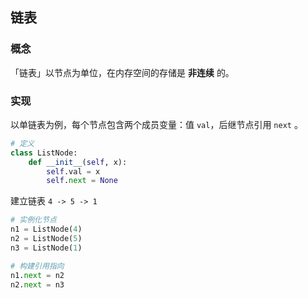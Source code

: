 ## 链表

###  概念

「链表」以节点为单位，在内存空间的存储是 **非连续**  的。

### 实现

以单链表为例，每个节点包含两个成员变量：值 `val`，后继节点引用 `next` 。

```python
# 定义
class ListNode:
    def __init__(self, x):
        self.val = x
        self.next = None
```

建立链表 `4 -> 5 -> 1` 

```python
# 实例化节点
n1 = ListNode(4) 
n2 = ListNode(5)
n3 = ListNode(1)

# 构建引用指向
n1.next = n2
n2.next = n3
```


